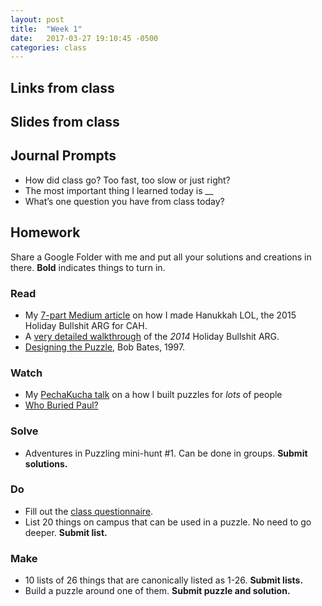 ```yaml
---
layout: post
title:  "Week 1"
date:   2017-03-27 19:10:45 -0500
categories: class
---
```


## Links from class

## Slides from class

## Journal Prompts

* How did class go? Too fast, too slow or just right?
* The most important thing I learned today is __
* What’s one question you have from class today?

## Homework

Share a Google Folder with me and put all your solutions and creations in there. **Bold** indicates things to turn in.

### Read

* My [7-part Medium article](https://medium.com/the-mystery-league/the-making-of-hanukkah-lol-the-biggest-collaborative-puzzle-room-ever-part-1-d8de1080ad51#.ncsi61mtd) on how I made Hanukkah LOL, the 2015 Holiday Bullshit ARG for CAH.
* A [very detailed walkthrough](https://docs.google.com/document/d/193s-qZpgEGGILuN2bhodZRVwWCqvLYXSfS5jSyi3ODI/edit) of the _2014_ Holiday Bullshit ARG.
* [Designing the Puzzle](http://www.scottkim.com.previewc40.carrierzone.com/thinkinggames/GDC00/bates.html), Bob Bates, 1997.

### Watch

* My [PechaKucha talk](https://www.youtube.com/watch?v=dxF5UyroeMQ) on a how I built puzzles for *lots* of people
* [Who Buried Paul?](https://www.youtube.com/watch?v=BQLoRUS-ypM&feature=youtu.be)

### Solve

* Adventures in Puzzling mini-hunt #1. Can be done in groups. **Submit solutions.**

### Do

* Fill out the [class questionnaire](https://docs.google.com/a/mysteryleague.com/forms/d/14tVWw8CyRDa0zaoeORyBc1O98pVdcJ1qI6goAriJnz0/edit?usp=drive_web).
* List 20 things on campus that can be used in a puzzle. No need to go deeper. **Submit list.**

### Make

* 10 lists of 26 things that are canonically listed as 1-26. **Submit lists.**
* Build a puzzle around one of them. **Submit puzzle and solution.**
